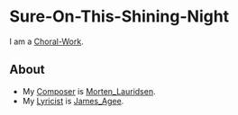 # Sure-On-This-Shining-Night

I am a [Choral-Work](91001006.md).

## About

- My [Composer](90000012.md) is [Morten_Lauridsen](404.md).
- My [Lyricist](90000066.md) is [James_Agee](404.md).

